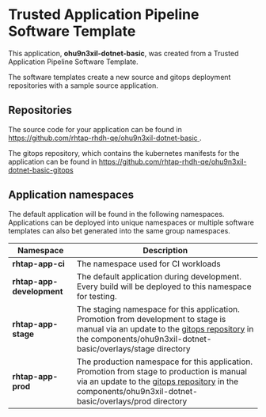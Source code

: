 # Trusted Application Pipeline Software Template

This application, **ohu9n3xil-dotnet-basic**, was created from a Trusted Application Pipeline Software Template.

The software templates create a new source and gitops deployment repositories with a sample source application. 

## Repositories

The source code for your application can be found in [https://github.com/rhtap-rhdh-qe/ohu9n3xil-dotnet-basic ](https://github.com/rhtap-rhdh-qe/ohu9n3xil-dotnet-basic ).
 
The gitops repository, which contains the kubernetes manifests for the application can be found in 
[https://github.com/rhtap-rhdh-qe/ohu9n3xil-dotnet-basic-gitops ](https://github.com/rhtap-rhdh-qe/ohu9n3xil-dotnet-basic-gitops ) 

## Application namespaces 

The default application will be found in the following namespaces. Applications can be deployed into unique namespaces or multiple software templates can also bet generated into the same group namespaces.  

|  Namespace   |  Description   |  
| -------- | -------- |
| **rhtap-app-ci** | The namespace used for CI workloads |
| **rhtap-app-development** | The default application during development. Every build will be deployed to this namespace for testing. |
| **rhtap-app-stage** | The staging namespace for this application. Promotion from development to stage is manual via an update to the [gitops repository](https://github.com/rhtap-rhdh-qe/ohu9n3xil-dotnet-basic-gitops ) in the components/ohu9n3xil-dotnet-basic/overlays/stage directory |
| **rhtap-app-prod** | The production namespace for this application. Promotion from stage to production is manual via an update to the [gitops repository](https://github.com/rhtap-rhdh-qe/ohu9n3xil-dotnet-basic-gitops ) in the components/ohu9n3xil-dotnet-basic/overlays/prod directory |